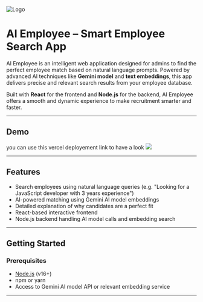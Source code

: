 
![Logo](https://res.cloudinary.com/dhbqealwn/image/upload/v1753307026/assets/sample_ieuzqn.png)

# AI Employee – Smart Employee Search App

AI Employee is an intelligent web application designed for admins to find the perfect employee match based on natural language prompts. Powered by advanced AI techniques like **Gemini model** and **text embeddings**, this app delivers precise and relevant search results from your employee database.

Built with **React** for the frontend and **Node.js** for the backend, AI Employee offers a smooth and dynamic experience to make recruitment smarter and faster.

---
## Demo

you can use this vercel deployement link to have a look
![](employee-ai-frontend.vercel.app)

---

##  Features

- Search employees using natural language queries (e.g. "Looking for a JavaScript developer with 3 years experience")
- AI-powered matching using Gemini AI model embeddings
- Detailed explanation of why candidates are a perfect fit
- React-based interactive frontend
- Node.js backend handling AI model calls and embedding search

---

##  Getting Started

### Prerequisites

- [Node.js](https://nodejs.org/) (v16+)
- npm or yarn
- Access to Gemini AI model API or relevant embedding service

---

